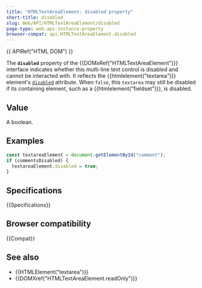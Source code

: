 ```yaml
---
title: "HTMLTextAreaElement: disabled property"
short-title: disabled
slug: Web/API/HTMLTextAreaElement/disabled
page-type: web-api-instance-property
browser-compat: api.HTMLTextAreaElement.disabled
---
```


{{ APIRef("HTML DOM") }}

The **`disabled`** property of the {{DOMxRef("HTMLTextAreaElement")}} interface indicates whether this multi-line text control is disabled and cannot be interacted with. It reflects the {{htmlelement("textarea")}} element's [`disabled`](/en-US/docs/Web/HTML/Reference/Element/textarea#autocomplete) attribute. When `false`, this `textarea` may still be disabled if its containing element, such as a {{htmlelement("fieldset")}}, is disabled.

## Value

A boolean.

## Examples

```js
const textareaElement = document.getElementById("comment");
if (commentsDisabled) {
  textareaElement.disabled = true;
}
```

## Specifications

{{Specifications}}

## Browser compatibility

{{Compat}}

## See also

- {{HTMLElement("textarea")}}
- {{DOMXref("HTMLTextAreaElement.readOnly")}}

